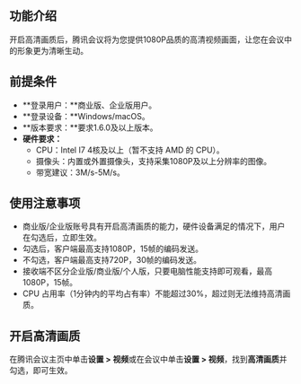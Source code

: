 ## 功能介绍
开启高清画质后，腾讯会议将为您提供1080P品质的高清视频画面，让您在会议中的形象更为清晰生动。

## 前提条件
- **登录用户：**商业版、企业版用户。
- **登录设备：**Windows/macOS。
- **版本要求：**要求1.6.0及以上版本。
- **硬件要求：**
	- CPU：Intel I7 4核及以上（暂不支持 AMD 的 CPU）。
	- 摄像头：内置或外置摄像头，支持采集1080P及以上分辨率的图像。
	- 带宽建议：3M/s-5M/s。
 
## 使用注意事项
- 商业版/企业版账号具有开启高清画质的能力，硬件设备满足的情况下，用户在勾选后，立即生效。
 - 勾选后，客户端最高支持1080P，15帧的编码发送。
 - 不勾选，客户端最高支持720P，30帧的编码发送。
- 接收端不区分企业版/商业版/个人版，只要电脑性能支持即可观看，最高1080P，15帧。
- CPU 占用率（1分钟内的平均占有率）不能超过30%，超过则无法维持高清画质。

## 开启高清画质
在腾讯会议主页中单击**设置 > 视频**或在会议中单击**设置 > 视频**，找到**高清画质**并勾选，即可生效。

